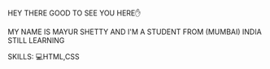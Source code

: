 HEY THERE GOOD TO SEE YOU HERE✋

MY NAME IS MAYUR SHETTY AND I'M A STUDENT FROM (MUMBAI) INDIA STILL LEARNING 

SKILLS:
💻HTML,CSS
